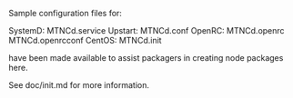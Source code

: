 Sample configuration files for:

SystemD: MTNCd.service
Upstart: MTNCd.conf
OpenRC:  MTNCd.openrc
         MTNCd.openrcconf
CentOS:  MTNCd.init

have been made available to assist packagers in creating node packages here.

See doc/init.md for more information.
